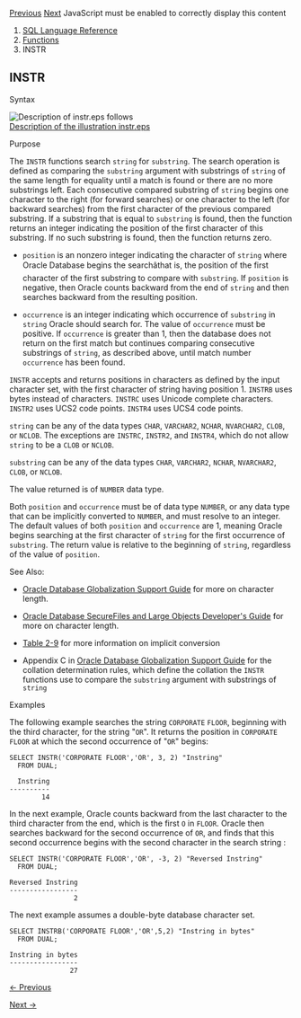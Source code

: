 [Previous](inner_product.md) [Next](ITERATION_NUMBER.md) JavaScript must
be enabled to correctly display this content

  1. [SQL Language Reference ](index.md)
  2. [Functions](Functions.md)
  3. INSTR 

## INSTR

Syntax

![Description of instr.eps
follows](https://docs.oracle.com/en/database/oracle/oracle-database/23/sqlrf/img/instr.gif)  
[Description of the illustration instr.eps](img_text/instr.md)

Purpose

The `INSTR` functions search `string` for `substring`. The search operation is
defined as comparing the `substring` argument with substrings of `string` of
the same length for equality until a match is found or there are no more
substrings left. Each consecutive compared substring of `string` begins one
character to the right (for forward searches) or one character to the left
(for backward searches) from the first character of the previous compared
substring. If a substring that is equal to `substring` is found, then the
function returns an integer indicating the position of the first character of
this substring. If no such substring is found, then the function returns zero.

  * `position` is an nonzero integer indicating the character of `string` where Oracle Database begins the searchâthat is, the position of the first character of the first substring to compare with `substring`. If `position` is negative, then Oracle counts backward from the end of `string` and then searches backward from the resulting position. 

  * `occurrence` is an integer indicating which occurrence of `substring` in `string` Oracle should search for. The value of `occurrence` must be positive. If `occurrence` is greater than 1, then the database does not return on the first match but continues comparing consecutive substrings of `string`, as described above, until match number `occurrence` has been found. 

`INSTR` accepts and returns positions in characters as defined by the input
character set, with the first character of string having position 1. `INSTRB`
uses bytes instead of characters. `INSTRC` uses Unicode complete characters.
`INSTR2` uses UCS2 code points. `INSTR4` uses UCS4 code points.

`string` can be any of the data types `CHAR`, `VARCHAR2`, `NCHAR`,
`NVARCHAR2`, `CLOB`, or `NCLOB`. The exceptions are `INSTRC`, `INSTR2`, and
`INSTR4`, which do not allow `string` to be a `CLOB` or `NCLOB`.

`substring` can be any of the data types `CHAR`, `VARCHAR2`, `NCHAR`,
`NVARCHAR2`, `CLOB`, or `NCLOB`.

The value returned is of `NUMBER` data type.

Both `position` and `occurrence` must be of data type `NUMBER`, or any data
type that can be implicitly converted to `NUMBER`, and must resolve to an
integer. The default values of both `position` and `occurrence` are 1, meaning
Oracle begins searching at the first character of `string` for the first
occurrence of `substring`. The return value is relative to the beginning of
`string`, regardless of the value of `position`.

See Also:

  * [Oracle Database Globalization Support Guide](/pls/topic/lookup?ctx=en/database/oracle/oracle-database/23/sqlrf&id=NLSPG435) for more on character length. 

  * [Oracle Database SecureFiles and Large Objects Developer's Guide](/pls/topic/lookup?ctx=en/database/oracle/oracle-database/23/sqlrf&id=ADLOB45586) for more on character length. 

  * [Table 2-9](Data-Type-Comparison-Rules.md#GUID-98BE3A78-6E33-4181-B5CB-D96FD9DC1694__G195937 "An X in a cell indicates implicit conversion of the data types") for more information on implicit conversion 

  * Appendix C in [Oracle Database Globalization Support Guide](/pls/topic/lookup?ctx=en/database/oracle/oracle-database/23/sqlrf&id=NLSPG-GUID-AFCE41ED-775B-4A00-AF38-C436776AE0C5) for the collation determination rules, which define the collation the `INSTR` functions use to compare the `substring` argument with substrings of `string`

Examples

The following example searches the string `CORPORATE` `FLOOR`, beginning with
the third character, for the string "`OR`". It returns the position in
`CORPORATE` `FLOOR` at which the second occurrence of "`OR`" begins:

    
    
    SELECT INSTR('CORPORATE FLOOR','OR', 3, 2) "Instring"
      FROM DUAL;
     
      Instring
    ----------
            14
    

In the next example, Oracle counts backward from the last character to the
third character from the end, which is the first `O` in `FLOOR`. Oracle then
searches backward for the second occurrence of `OR`, and finds that this
second occurrence begins with the second character in the search string :

    
    
    SELECT INSTR('CORPORATE FLOOR','OR', -3, 2) "Reversed Instring"
      FROM DUAL;
     
    Reversed Instring
    -----------------
                    2
    

The next example assumes a double-byte database character set.

    
    
    SELECT INSTRB('CORPORATE FLOOR','OR',5,2) "Instring in bytes"
      FROM DUAL;
    
    Instring in bytes
    -----------------
                   27


[← Previous](inner_product.md)

[Next →](ITERATION_NUMBER.md)
